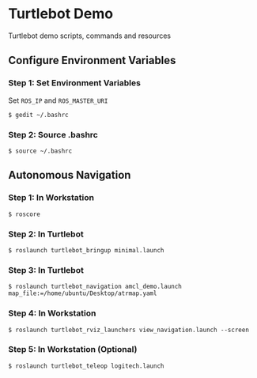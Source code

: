 # Turtlebot Demo
Turtlebot demo scripts, commands and resources

## Configure Environment Variables

### Step 1: Set Environment Variables
Set ```ROS_IP``` and ```ROS_MASTER_URI```
```
$ gedit ~/.bashrc
```
### Step 2: Source .bashrc
```
$ source ~/.bashrc
```

## Autonomous Navigation

### Step 1: In Workstation

```
$ roscore
```

### Step 2: In Turtlebot
```
$ roslaunch turtlebot_bringup minimal.launch
```

### Step 3: In Turtlebot
```
$ roslaunch turtlebot_navigation amcl_demo.launch map_file:=/home/ubuntu/Desktop/atrmap.yaml
```

### Step 4: In Workstation
```
$ roslaunch turtlebot_rviz_launchers view_navigation.launch --screen
```

### Step 5: In Workstation (Optional)
```
$ roslaunch turtlebot_teleop logitech.launch
```
